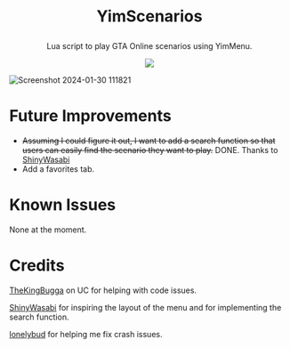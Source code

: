 # <p align="center"> YimScenarios </p>
<p align="center"> Lua script to play GTA Online scenarios using YimMenu. </p>


<p align="center"> <img src="https://github.com/YimMenu-Lua/SAMURAI-Scenarios/assets/66764345/f2d76cf7-e9e0-4bdc-889a-544d3ac3134b"> </p>



![Screenshot 2024-01-30 111821](https://github.com/YimMenu-Lua/SAMURAI-Scenarios/assets/66764345/0158d270-f870-415e-9033-cfd48d727573)

# Future Improvements
- ~~Assuming I could figure it out, I want to add a search function so that users can easily find the scenario they want to play.~~ DONE. Thanks to [ShinyWasabi](https://github.com/ShinyWasabi)
- Add a favorites tab.

# Known Issues

None at the moment.

# Credits

[TheKingBugga](https://www.unknowncheats.me/forum/members/2987262.html) on UC for helping with code issues.

[ShinyWasabi](https://github.com/ShinyWasabi) for inspiring the layout of the menu and for implementing the search function.

[lonelybud](https://github.com/lonelybud) for helping me fix crash issues.
